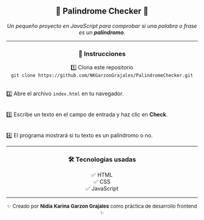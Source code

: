 <h2 align="center">🔄 Palindrome Checker 🔄</h2>

<p align="center">
  <em>Un pequeño proyecto en JavaScript para comprobar si una palabra o frase es un <strong>palíndromo</strong>.</em>
</p>

---

<h3 align="center">🚀 Instrucciones</h3>

<p align="center" style="font-size:14px">
1️⃣ Clona este repositorio<br>
<code>git clone https://github.com/NKGarzonGrajales/PalindromeChecker.git</code><br><br>

2️⃣ Abre el archivo <code>index.html</code> en tu navegador.<br><br>

3️⃣ Escribe un texto en el campo de entrada y haz clic en <strong>Check</strong>.<br><br>

4️⃣ El programa mostrará si tu texto es un palíndromo o no.
</p>

---

<h3 align="center">🛠️ Tecnologías usadas</h3>

<p align="center" style="font-size:14px">
✅ HTML<br>
✅ CSS<br>
✅ JavaScript
</p>

---

<p align="center" style="font-size:13px">
✨ Creado por <strong>Nidia Karina Garzon Grajales</strong> como práctica de desarrollo frontend ✨
</p>
